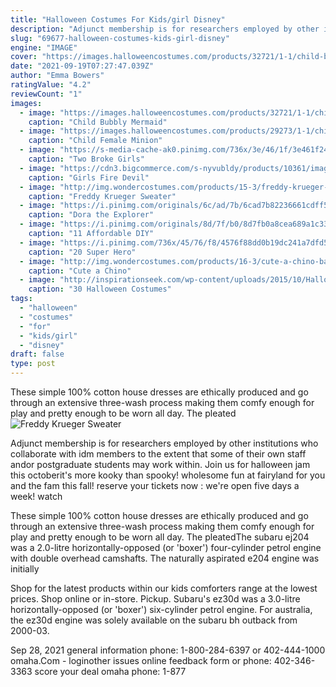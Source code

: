 ```yaml
---
title: "Halloween Costumes For Kids/girl Disney"
description: "Adjunct membership is for researchers employed by other institutions who collaborate with idm members to the extent that some of their own staff andor postgraduate students may work within"
slug: "69677-halloween-costumes-kids-girl-disney"
engine: "IMAGE"
cover: "https://images.halloweencostumes.com/products/32721/1-1/child-bubbly-mermaid-costume.jpg"
date: "2021-09-19T07:27:47.039Z"
author: "Emma Bowers"
ratingValue: "4.2"
reviewCount: "1"
images:
  - image: "https://images.halloweencostumes.com/products/32721/1-1/child-bubbly-mermaid-costume.jpg"
    caption: "Child Bubbly Mermaid"
  - image: "https://images.halloweencostumes.com/products/29273/1-1/child-female-minion-costume.jpg"
    caption: "Child Female Minion"
  - image: "https://s-media-cache-ak0.pinimg.com/736x/3e/46/1f/3e461f2401352862183fffb812c02616.jpg"
    caption: "Two Broke Girls"
  - image: "https://cdn3.bigcommerce.com/s-nyvubldy/products/10361/images/15178/87378_boys_girls_unisex_kids_red_devil_hell_demon_halloween_horror_scary_fancy_dress_costume_outfit__43210.1504614984.500.750.jpg?c=2"
    caption: "Girls Fire Devil"
  - image: "http://img.wondercostumes.com/products/15-3/freddy-krueger-sweater-flesh-costume.jpg"
    caption: "Freddy Krueger Sweater"
  - image: "https://i.pinimg.com/originals/6c/ad/7b/6cad7b82236661cdff5d44046ac2f897.jpg"
    caption: "Dora the Explorer"
  - image: "https://i.pinimg.com/originals/8d/7f/b0/8d7fb0a8cea689a1c3321270fa894807.jpg"
    caption: "11 Affordable DIY"
  - image: "https://i.pinimg.com/736x/45/76/f8/4576f88dd0b19dc241a7dfd5261d6339--childrens-superhero-costumes-kids-costumes-girls.jpg?b=t"
    caption: "20 Super Hero"
  - image: "http://img.wondercostumes.com/products/16-3/cute-a-chino-baby-costume.jpg"
    caption: "Cute a Chino"
  - image: "http://inspirationseek.com/wp-content/uploads/2015/10/Halloween-Costumes-For-Kids-Boys-with-Furry-Brown-Bear-Costume.jpg"
    caption: "30 Halloween Costumes"
tags:
  - "halloween"
  - "costumes"
  - "for"
  - "kids/girl"
  - "disney"
draft: false
type: post
---
```


These simple 100% cotton house dresses are ethically produced and go through an extensive three-wash process making them comfy enough for play and pretty enough to be worn all day. The pleated
![Freddy Krueger Sweater](http://img.wondercostumes.com/products/15-3/freddy-krueger-sweater-flesh-costume.jpg "Freddy Krueger Sweater")

Adjunct membership is for researchers employed by other institutions who collaborate with idm members to the extent that some of their own staff andor postgraduate students may work within. Join us for halloween jam this octoberit&#39;s more kooky than spooky! wholesome fun at fairyland for you and the fam this fall! reserve your tickets now : we&#39;re open five days a week! watch
<!--inArticleAds-->

<!--galleryOne-->

These simple 100% cotton house dresses are ethically produced and go through an extensive three-wash process making them comfy enough for play and pretty enough to be worn all day. The pleatedThe subaru ej204 was a 2.0-litre horizontally-opposed (or 'boxer') four-cylinder petrol engine with double overhead camshafts. The naturally aspirated e204 engine was initially
<!--inArticleAds-->

<!--galleryTwo-->

Shop for the latest products within our kids comforters range at the lowest prices. Shop online or in-store. Pickup. Subaru's ez30d was a 3.0-litre horizontally-opposed (or 'boxer') six-cylinder petrol engine. For australia, the ez30d engine was solely available on the subaru bh outback from 2000-03.
<!--galleryThree-->

Sep 28, 2021 general information phone: 1-800-284-6397 or 402-444-1000 omaha.Com - loginother issues online feedback form or phone: 402-346-3363 score your deal omaha phone: 1-877